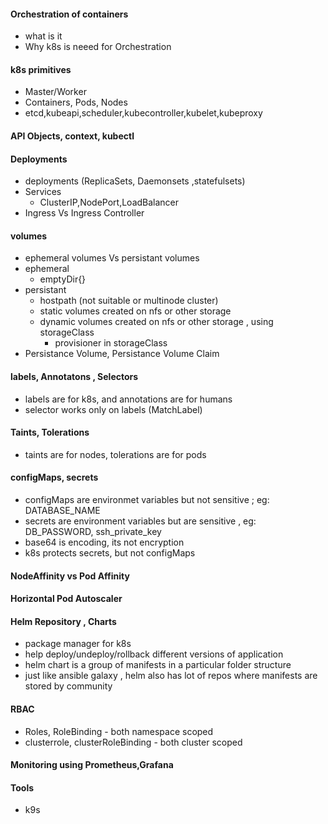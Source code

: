#### Orchestration of containers 
* what is it 
* Why k8s is neeed for Orchestration
#### k8s primitives
* Master/Worker
* Containers, Pods, Nodes
* etcd,kubeapi,scheduler,kubecontroller,kubelet,kubeproxy
#### API Objects, context, kubectl 
#### Deployments
* deployments (ReplicaSets, Daemonsets ,statefulsets)
* Services
    + ClusterIP,NodePort,LoadBalancer
* Ingress Vs Ingress Controller
#### volumes
- ephemeral volumes Vs persistant volumes
- ephemeral
    - emptyDir{} 
- persistant
    - hostpath (not suitable or multinode cluster)
    - static volumes created on nfs or other storage 
    - dynamic volumes created on nfs or other storage , using storageClass 
        - provisioner in storageClass
- Persistance Volume, Persistance Volume Claim
#### labels, Annotatons , Selectors
- labels are for k8s, and annotations are for humans 
- selector works only on labels (MatchLabel)
#### Taints, Tolerations
- taints are for nodes, tolerations are for pods 
#### configMaps, secrets
- configMaps are environmet variables but not sensitive ; eg: DATABASE_NAME 
- secrets are environment variables but are sensitive , eg: DB_PASSWORD, ssh_private_key
- base64 is encoding, its not encryption 
- k8s protects secrets, but not configMaps
#### NodeAffinity vs Pod Affinity
#### Horizontal Pod Autoscaler
#### Helm Repository , Charts 
- package manager for k8s 
- help deploy/undeploy/rollback different versions of application 
- helm chart is a group of manifests in a particular folder structure
- just like ansible galaxy , helm also has lot of repos where manifests are stored by community 
#### RBAC
- Roles, RoleBinding - both namespace scoped 
- clusterrole, clusterRoleBinding - both cluster scoped 
#### Monitoring using Prometheus,Grafana 
#### Tools 
- k9s